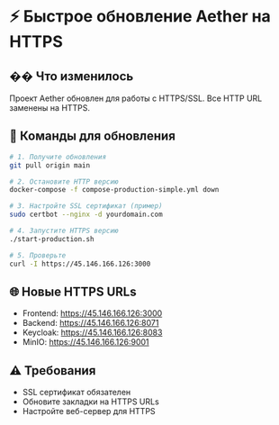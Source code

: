 # ⚡ Быстрое обновление Aether на HTTPS

## �� Что изменилось
Проект Aether обновлен для работы с HTTPS/SSL. Все HTTP URL заменены на HTTPS.

## 🔄 Команды для обновления
```bash
# 1. Получите обновления
git pull origin main

# 2. Остановите HTTP версию  
docker-compose -f compose-production-simple.yml down

# 3. Настройте SSL сертификат (пример)
sudo certbot --nginx -d yourdomain.com

# 4. Запустите HTTPS версию
./start-production.sh

# 5. Проверьте
curl -I https://45.146.166.126:3000
```

## 🌐 Новые HTTPS URLs
- Frontend: https://45.146.166.126:3000
- Backend: https://45.146.166.126:8071  
- Keycloak: https://45.146.166.126:8083
- MinIO: https://45.146.166.126:9001

## ⚠️ Требования
- SSL сертификат обязателен
- Обновите закладки на HTTPS URLs
- Настройте веб-сервер для HTTPS
